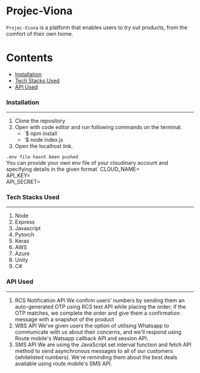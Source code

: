 # Projec-Viona

`Projec-Viona` is a platform that enables users to try out products, from the comfort of their own home.


Contents
========

 * [Installation](#installation)
 * [Tech Stacks Used](#Tech-Stacks-Used)
 * [API Used](#API-Used)


### Installation
---

1. Clone the repository
2. Open with code editor and run following commands on the terminal.
    + `$ npm install 
    + `$ node index.js
3. Open the localhost link.

`.env file hasnt been pushed`
<br/>
You can provide your own env file of your cloudinary account and specifying details in the given format`
CLOUD_NAME=
<br/>
API_KEY=
<br/>
API_SECRET=
<br/>


### Tech Stacks Used
---
1. Node
2. Express
3. Javascript
4. Pytorch
5. Keras
6. AWS
7. Azure
8. Unity
9. C#

### API Used
---

1. RCS Notification API
We confirm users' numbers by sending them an auto-generated OTP using RCS text API while placing the order; if the OTP matches, we complete the order and give them a confirmation message with a snapshot of the product
2. WBS API
We've given users the option of utilising Whatsapp to communicate with us about their concerns, and we'll respond using Route mobile's Watsapp callback API and session API.
3. SMS API
We are using the JavaScript set interval function and fetch API method to send asynchronous messages to all of our customers (whitelisted numbers). We're reminding them about the best deals available using route mobile's SMS API.
